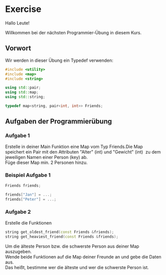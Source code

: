 # Exercise

Hallo Leute!

Willkommen bei der nächsten Programmier-Übung in diesem Kurs.

## Vorwort

Wir werden in dieser Übung ein Typedef verwenden:

```cpp
#include <utility>
#include <map>
#include <string>

using std::pair;
using std::map;
using std::string;

typedef map<string, pair<int, int>> Friends;
```

## Aufgaben der Programmierübung

### Aufgabe 1

Erstelle in deiner Main Funktion eine Map vom Typ Friends.Die Map speichert ein Pair mit den Attributen "Alter" (int) und "Gewicht" (int)  zu dem jeweiligen Namen einer Person (key) ab.  
Füge dieser Map min. 2 Personen hinzu.

### Beispiel Aufgabe 1

```cpp
Friends friends;

friends["Jan"] = ...;
friends["Peter"] = ...;
```

### Aufgabe 2

Erstelle die Funktionen

```cpp
string get_oldest_friend(const Friends &friends);
string get_heaviest_friend(const Friends &friends);
```

Um die älteste Person bzw. die schwerste Person aus deiner Map auszugeben.  
Wende beide Funktionen auf die Map deiner Freunde an und gebe die Daten aus.  
Das heißt, bestimme wer die älteste und wer die schwerste Person ist.
